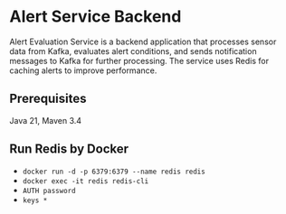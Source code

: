 # Alert Service Backend
Alert Evaluation Service is a backend application that processes sensor data from Kafka, evaluates alert conditions, and sends notification messages to Kafka for further processing. The service uses Redis for caching alerts to improve performance.

## Prerequisites
Java 21, Maven 3.4

## Run Redis by Docker
- `docker run -d -p 6379:6379 --name redis redis`
- `docker exec -it redis redis-cli`
- `AUTH password`
- `keys *`